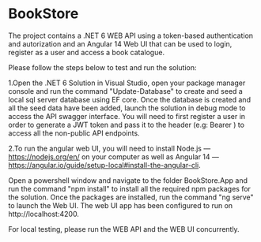 # BookStore

The project contains a .NET 6 WEB API using a token-based authentication and autorization and an Angular 14 Web UI that can be used to login, register as a user and access a  book catalogue. 

Please follow the steps below to test and run the solution:

1.Open the .NET 6 Solution in Visual Studio, open your package manager console and run the command "Update-Database" to create and seed a local sql server database using  EF core. Once the database is created and all the seed data have been added, launch the solution in debug mode to access the API swagger interface. 
You will need to first register a user in order to generate a JWT token and pass it to the header (e.g: Bearer <mytoken>) to access all the non-public API endpoints.


2.To run the angular web UI, you will need to install Node.js — https://nodejs.org/en/ on your computer as well as Angular 14 — https://angular.io/guide/setup-local#install-the-angular-cli. 

Open a powershell window and navigate to the folder BookStore.App and run the command "npm install" to install all the required npm packages for the solution. 
Once the packages are installed, run the command "ng serve" to launch the Web UI. The web UI app has been configured to run on http://localhost:4200. 
 
 For local testing, please run the WEB API and the WEB UI concurrently. 
  
 
